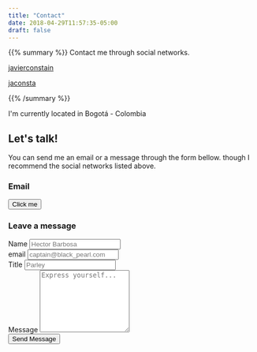 ```yaml
---
title: "Contact"
date: 2018-04-29T11:57:35-05:00
draft: false
---
```


<link rel="stylesheet" href="https://cdnjs.cloudflare.com/ajax/libs/font-awesome/4.6.3/css/font-awesome.css">
<link rel="stylesheet" href="/css/form.css">

{{% summary %}}
Contact me through social networks.

<i class="fa fa-linkedin"></i>
[javierconstain](https://co.linkedin.com/in/javierconstain)

<i class="fa fa-twitter"></i>
[jaconsta](https://twitter.com/jaconsta)

{{% /summary %}}

I'm currently located in Bogotá - Colombia

## Let's talk!

You can send me an email or a message through the form bellow.
though I recommend the social networks listed above.

### Email

<button id='emailButton' onclick="showEmail()">Click me</button>
<span id="emailField"></span>

### Leave a message

<form class="smart-green" action="https://formspree.io/contact_us@jaconsta.com" method="post">
	<div>
		<div class="row">
			<div class="6u 12u$(mobile)">
				<label for="name">Name</label>
				<input type="text" name="name" placeholder="Hector Barbosa" required/>
			</div>
			<div class="6u$ 12u$(mobile)">
				<label for="email">email</label>
				<input type="text" name="email" placeholder="captain@black_pearl.com" required/>
			</div>
			<div class="12u$">
				<label for="subject">Title</label>
				<input type="text" name="subject" placeholder="Parley" />
			</div>
			<div class="12u$">
				<label for="message">Message</label>
				<textarea id="message" name="message" placeholder="Express yourself..." rows="8" required></textarea>
			</div>
			<div class="12u$">
				<input class="button" type="submit" value="Send Message" />
			</div>
		</div>
	</div>
</form>

<script type="text/javascript" src="/js/contact.js"></script>
